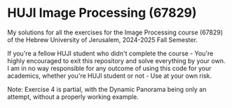 # HUJI Image Processing (67829)

My solutions for all the exercises for the Image Processing course (67829) of the Hebrew University of Jerusalem, 2024-2025 Fall Semester.

If you're a fellow HUJI student who didn't complete the course - You're highly encouraged to exit this repository and solve everything by your own. I am in no way responsible for any outcome of using this code for your academics, whether you're HUJI student or not - Use at your own risk.

Note: Exercise 4 is partial, with the Dynamic Panorama being only an attempt, without a properly working example.

